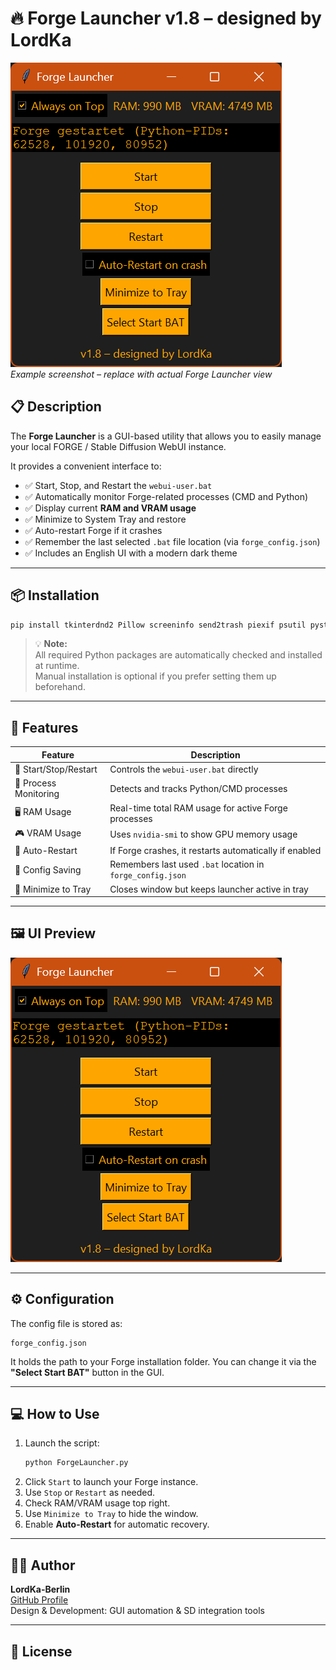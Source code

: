 # 🔥 Forge Launcher v1.8 – designed by LordKa

![Forge Launcher Screenshot](screenshots\mainscreen.png)  
*Example screenshot – replace with actual Forge Launcher view*

## 📋 Description

The **Forge Launcher** is a GUI-based utility that allows you to easily manage your local FORGE / Stable Diffusion WebUI instance.

It provides a convenient interface to:

- ✅ Start, Stop, and Restart the `webui-user.bat`
- ✅ Automatically monitor Forge-related processes (CMD and Python)
- ✅ Display current **RAM and VRAM usage**
- ✅ Minimize to System Tray and restore
- ✅ Auto-restart Forge if it crashes
- ✅ Remember the last selected `.bat` file location (via `forge_config.json`)
- ✅ Includes an English UI with a modern dark theme

---

## 📦 Installation

```bash
pip install tkinterdnd2 Pillow screeninfo send2trash piexif psutil pystray
```

> 💡 **Note:**  
> All required Python packages are automatically checked and installed at runtime.  
> Manual installation is optional if you prefer setting them up beforehand.

---

## 🚀 Features

| Feature | Description |
|--------|-------------|
| 🔁 Start/Stop/Restart | Controls the `webui-user.bat` directly |
| 🧠 Process Monitoring | Detects and tracks Python/CMD processes |
| 🖥 RAM Usage | Real-time total RAM usage for active Forge processes |
| 🎮 VRAM Usage | Uses `nvidia-smi` to show GPU memory usage |
| 🔄 Auto-Restart | If Forge crashes, it restarts automatically if enabled |
| 🧰 Config Saving | Remembers last used `.bat` location in `forge_config.json` |
| 🧳 Minimize to Tray | Closes window but keeps launcher active in tray |

---

## 🖼 UI Preview

![ForgeLauncher GUI](screenshots/mainscreen.png)

---

## ⚙ Configuration

The config file is stored as:

```
forge_config.json
```

It holds the path to your Forge installation folder. You can change it via the **"Select Start BAT"** button in the GUI.

---

## 💻 How to Use

1. Launch the script:  
   ```bash
   python ForgeLauncher.py
   ```
2. Click `Start` to launch your Forge instance.
3. Use `Stop` or `Restart` as needed.
4. Check RAM/VRAM usage top right.
5. Use `Minimize to Tray` to hide the window.
6. Enable **Auto-Restart** for automatic recovery.

---

## 🧑‍💻 Author

**LordKa-Berlin**  
[GitHub Profile](https://github.com/LordKa-Berlin)  
Design & Development: GUI automation & SD integration tools

---

## 📜 License
